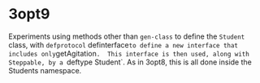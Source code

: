 3opt9
====

Experiments using methods other than `gen-class` to define the
`Student` class, with `defprotocol` definterface` to define a new interface
that includes only `getAgitation`.  This interface is then used, along with Steppable,
by a `deftype Student`.  As in 3opt8, this is all done inside the Students namespace.
